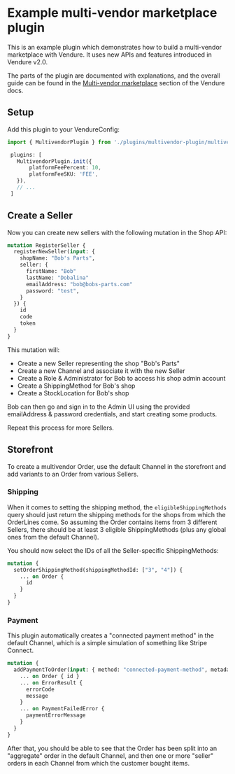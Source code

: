 # Example multi-vendor marketplace plugin

This is an example plugin which demonstrates how to build a multi-vendor marketplace with Vendure. It uses new APIs and features introduced in Vendure v2.0.

The parts of the plugin are documented with explanations, and the overall guide can be found in the [Multi-vendor marketplace](https://docs.vendure.io/developer-guide/multi-vendor-marketplaces/) section of the Vendure docs.

## Setup

Add this plugin to your VendureConfig:
```ts
import { MultivendorPlugin } from './plugins/multivendor-plugin/multivendor.plugin';

 plugins: [
   MultivendorPlugin.init({
       platformFeePercent: 10,
       platformFeeSKU: 'FEE',
   }),
   // ...
 ]
```

## Create a Seller

Now you can create new sellers with the following mutation in the Shop API:

```graphql
mutation RegisterSeller {
  registerNewSeller(input: {
    shopName: "Bob's Parts",
    seller: {
      firstName: "Bob"
      lastName: "Dobalina"
      emailAddress: "bob@bobs-parts.com"
      password: "test",
    }
  }) {
    id
    code
    token
  }
}
```

This mutation will:

- Create a new Seller representing the shop "Bob's Parts"
- Create a new Channel and associate it with the new Seller
- Create a Role & Administrator for Bob to access his shop admin account
- Create a ShippingMethod for Bob's shop
- Create a StockLocation for Bob's shop

Bob can then go and sign in to the Admin UI using the provided emailAddress & password credentials, and start
creating some products.

Repeat this process for more Sellers.

## Storefront

To create a multivendor Order, use the default Channel in the storefront and add variants to an Order from
various Sellers.

### Shipping

When it comes to setting the shipping method, the `eligibleShippingMethods` query should just return the
shipping methods for the shops from which the OrderLines come. So assuming the Order contains items from 3 different
Sellers, there should be at least 3 eligible ShippingMethods (plus any global ones from the default Channel).

You should now select the IDs of all the Seller-specific ShippingMethods:

```graphql
mutation {
  setOrderShippingMethod(shippingMethodId: ["3", "4"]) {
    ... on Order {
      id
    }
  }
}
```

### Payment

This plugin automatically creates a "connected payment method" in the default Channel, which is a simple simulation
of something like Stripe Connect.

```graphql
mutation {
  addPaymentToOrder(input: { method: "connected-payment-method", metadata: {} }) {
    ... on Order { id }
    ... on ErrorResult {
      errorCode
      message
    }
    ... on PaymentFailedError {
      paymentErrorMessage
    }
  }
}
```

After that, you should be able to see that the Order has been split into an "aggregate" order in the default Channel,
and then one or more "seller" orders in each Channel from which the customer bought items.
